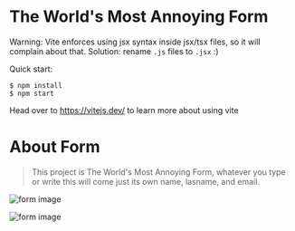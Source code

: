 # The World's Most Annoying Form

Warning: Vite enforces using jsx syntax inside jsx/tsx files, so it will complain about that. Solution: rename `.js` files to `.jsx` :)

Quick start:

```
$ npm install
$ npm start
````

Head over to https://vitejs.dev/ to learn more about using vite


# About Form

> This project is The World's Most Annoying Form, whatever you type or write this will come just its own name, lasname, and email.


![form image](image.png)

![form image](image-1.png)